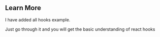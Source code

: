 ## Learn More

I have added all hooks example.

Just go through it and you will get the basic understanding of react hooks

